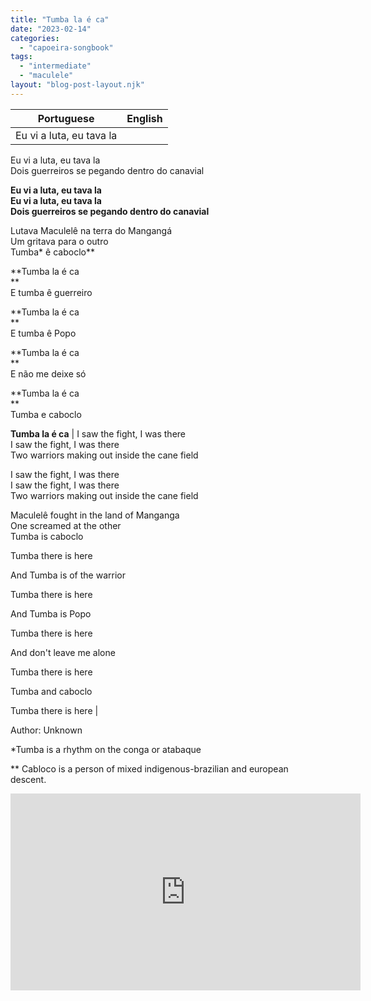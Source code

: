 ```yaml
---
title: "Tumba la é ca"
date: "2023-02-14"
categories: 
  - "capoeira-songbook"
tags: 
  - "intermediate"
  - "maculele"
layout: "blog-post-layout.njk"
---
```


| Portuguese | English |
| --- | --- |
| Eu vi a luta, eu tava la  
Eu vi a luta, eu tava la  
Dois guerreiros se pegando dentro do canavial  
  
**Eu vi a luta, eu tava la  
Eu vi a luta, eu tava la  
Dois guerreiros se pegando dentro do canavial**  
  
Lutava Maculelê na terra do Mangangá  
Um gritava para o outro  
Tumba\* ê caboclo\*\*  
  
**Tumba la é ca  
**  
E tumba ê guerreiro  
  
**Tumba la é ca  
**  
E tumba ê Popo  
  
**Tumba la é ca  
**  
E não me deixe só  
  
**Tumba la é ca  
**  
Tumba e caboclo  
  
**Tumba la é ca** | I saw the fight, I was there  
I saw the fight, I was there  
Two warriors making out inside the cane field  
  
I saw the fight, I was there  
I saw the fight, I was there  
Two warriors making out inside the cane field  
  
Maculelê fought in the land of Manganga  
One screamed at the other  
Tumba is caboclo  
  
Tumba there is here  
  
And Tumba is of the warrior  
  
Tumba there is here  
  
And Tumba is Popo  
  
Tumba there is here  
  
And don't leave me alone  
  
Tumba there is here  
  
Tumba and caboclo  
  
Tumba there is here |

<figcaption>

Author: Unknown

</figcaption>

\*Tumba is a rhythm on the conga or atabaque

\*\* Cabloco is a person of mixed indigenous-brazilian and european descent.

<iframe width="560" height="315" src="https://www.youtube.com/embed/FsKxp5hR32g" title="YouTube video player" frameborder="0" allow="accelerometer; autoplay; clipboard-write; encrypted-media; gyroscope; picture-in-picture" allowfullscreen></iframe>
